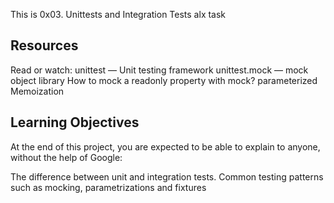 This is 0x03. Unittests and Integration Tests alx task

## Resources
Read or watch:
unittest — Unit testing framework
unittest.mock — mock object library
How to mock a readonly property with mock?
parameterized
Memoization

## Learning Objectives
At the end of this project, you are expected to be able to explain to anyone, without the help of Google:

The difference between unit and integration tests.
Common testing patterns such as mocking, parametrizations and fixtures